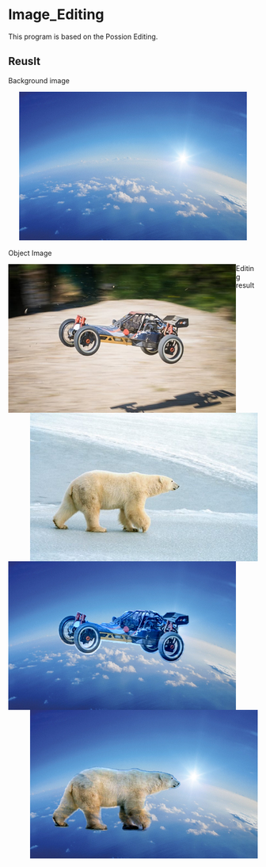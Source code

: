 # Image_Editing
This program is based on the Possion Editing.

## Reuslt
Background image
<p align="center">
  <img width="460" height="300" src="https://github.com/nissekl/Image_Editing/blob/main/Test_Img/earth.jpeg">
</p>

Object Image
<p align="center">
<img align="left" width="460" height="300" src="https://github.com/nissekl/Image_Editing/blob/main/Test_Img/car_foreground.jpg">

<img align="right" width="460" height="300" src="https://github.com/nissekl/Image_Editing/blob/main/Test_Img/bear.jpg">

</p>

Editing result
<p align="center">
<img align="left" width="460" height="300" src="https://github.com/nissekl/Image_Editing/blob/main/Demo_Img/flying%20car.png">

<img align="right" width="460" height="300" src="https://github.com/nissekl/Image_Editing/blob/main/Demo_Img/flying2.png">

</p>
